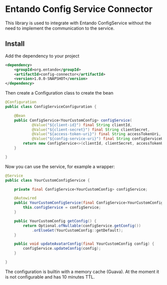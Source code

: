# Entando Config Service Connector
This library is used to integrate with Entando ConfigService without the need to implement the communication to the service.

## Install

Add the dependency to your project

```xml
<dependency>
    <groupId>org.entando</groupId>
    <artifactId>config-connector</artifactId>
    <version>1.0.0-SNAPSHOT</version>
</dependency>
```

Then create a Configuration class to create the bean

```java
@Configuration
public class ConfigServiceConfiguration {

    @Bean
    public ConfigService<YourCustomConfig> configService(
            @Value("${client-id}") final String clientId,
            @Value("${client-secret}") final String clientSecret,
            @Value("${access-token-uri}") final String accessTokenUri,
            @Value("${config-service-uri}") final String configServiceUri) {
        return new ConfigService<>(clientId, clientSecret, accessTokenUri, configServiceUri, YourCustomConfig.class);
    }

}
```

Now you can use the service, for example a wrapper:

```java
@Service
public class YourCustomConfigService {

    private final ConfigService<YourCustomConfig> configService;

    @Autowired
    public YourCustomConfigService(final ConfigService<YourCustomConfig> configService) {
        this.configService = configService;
    }

    public YourCustomConfig getConfig() {
        return Optional.ofNullable(configService.getConfig())
            .orElseGet(YourCustomConfig::getDefault);
    }

    public void updateAvatarConfig(final YourCustomConfig config) {
        configService.updateConfig(config);
    }

}
```

The configuration is builtin with a memory cache (Guava).
At the moment it is not configurable and has 10 minutes TTL.